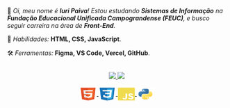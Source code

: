 👾 *Oi, meu nome é **Iuri Paiva**! Estou estudando **Sistemas de Informação** na **Fundação Educacional Unificada Campograndense (FEUC)**, e busco seguir carreira na área de **Front-End**.*  
  
📖 *Habilidades:* **HTML, CSS, JavaScript**.  
  
🛠 *Ferramentas:* **Figma, VS Code, Vercel, GitHub**.  
  
   
  ##
 
<div align="center">
  <a href="https://github.com/iuripaiva">
  <img height="180em" src="https://github-readme-stats.vercel.app/api?username=iuripaiva&show_icons=true&theme=ayu-mirage&include_all_commits=true&count_private=true"/>
  <img height="180em" src="https://github-readme-stats.vercel.app/api/top-langs/?username=iuripaiva&layout=compact&langs_count=7&theme=ayu-mirage"/>
</div>
<div style="display: inline_block" align="center"> <br>
  <img align="center" alt="Iuri-HTML" height="30" width="40" src="https://raw.githubusercontent.com/devicons/devicon/master/icons/html5/html5-original.svg">
  <img align="center" alt="Iuri-CSS" height="30" width="40" src="https://raw.githubusercontent.com/devicons/devicon/master/icons/css3/css3-original.svg">
  <img align="center" alt="Iuri-Js" height="30" width="40" src="https://raw.githubusercontent.com/devicons/devicon/master/icons/javascript/javascript-plain.svg">
  <img align="center" alt="Iuri-Python" height="30" width="40" src="https://raw.githubusercontent.com/devicons/devicon/master/icons/python/python-original.svg">
</div>
